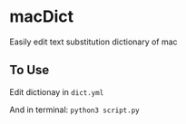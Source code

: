 # macDict
Easily edit text substitution dictionary of mac 

## To Use
Edit dictionay in `dict.yml`

And in terminal:
```python3 script.py```
